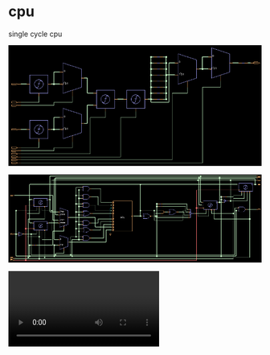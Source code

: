 # cpu
single cycle cpu

![](20240426143411_803x383_scrot.png)

![](20240430123454_975x337_scrot.png)

![](202405081708.mp4)
